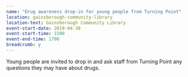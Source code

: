```yaml
---
name: "Drug awareness drop-in for young people from Turning Point"
location: gainsborough-community-library
location-text: Gainsborough Community Library
event-start-date: 2019-04-30
event-start-time: 1500
event-end-time: 1700
breadcrumb: y
---
```


Young people are invited to drop in and ask staff from Turning Point any questions they may have about drugs.
